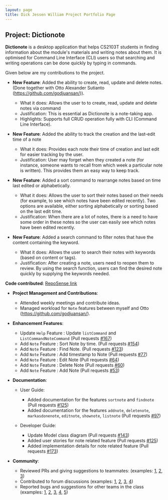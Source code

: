 ```yaml
---
layout: page
title: Dick Jessen William Project Portfolio Page
---
```


## Project: Dictionote


**Dictionote** is a desktop application that helps CS2103T students in finding information about the module's materials and writing notes about them. It is optimised for Command Line Interface (CLI) users so that searching and writing operations can be done quickly by typing in commands.

Given below are my contributions to the project.

* **New Feature**: Added the ability to create, read, update and delete notes. (Done together with Otto Alexander Sutianto (https://github.com/godjuansan/)).
  * What it does: Allows the user to to create, read, update and delete notes via command
  * Justification: This is essential as Dictionote is a note-taking app.
  * Highlights: Supports full CRUD operation fully with CLI (Command Line Interface).

* **New Feature**: Added the ability to track the creation and the last-edit time of a note
  * What it does: Provides each note their time of creation and last edit for easier tracking by the user.
  * Justification: User may forget when they created a note (for instance, someone wants to recall from which week a particular note is written). This provides them an easy way to keep track. 
  
* **New Feature**: Added a sort command to rearrange notes based on time last edited or alphabetically.
  * What it does: Allows the user to sort their notes based on their needs (for example, to see which notes have been edited recently). Two options are available, either sorting alphabetically or sorting based on the last edit time. 
  * Justification: When there are a lot of notes, there is a need to have some order in these notes so the user can easily see which notes have been edited recently.

* **New Feature**: Added a search command to filter notes that have the content containing the keyword.

  * What it does: Allows the user to search their notes with keywords (based on content or tags).
  * Justification: After creating a note, users need to reopen them to review. By using the search function, users can find the desired note quickly by supplying the keywords needed.


**Code contributed**: [RepoSense link](https://nus-cs2103-ay2021s2.github.io/tp-dashboard/?search=w13&sort=groupTitle&sortWithin=title&since=2021-02-19&timeframe=commit&mergegroup=&groupSelect=groupByRepos&breakdown=false&tabOpen=true&tabType=authorship&tabAuthor=jessen11&tabRepo=AY2021S2-CS2103T-W13-1%2Ftp%5Bmaster%5D&authorshipIsMergeGroup=false&authorshipFileTypes=docs~functional-code~test-code~other&authorshipIsBinaryFileTypeChecked=false)

* **Project Management and Contributions**:
  * Attended weekly meetings and contribute ideas.
  * Managed workload for `Note` features between myself and Otto (https://github.com/godjuansan/).

* **Enhancement Features**:
  * Update `Help` Feature : Update `listCommand` and `ListCommandNoteCommand`
    (Pull requests [\#167](https://github.com/AY2021S2-CS2103T-W13-1/tp/pull/167))
  * Add `Note` Feature : Sort Note by time.
    (Pull requests [\#154](https://github.com/AY2021S2-CS2103T-W13-1/tp/pull/154))
  * Add `Note` Feature : Find Note.
    (Pull requests [\#123](https://github.com/AY2021S2-CS2103T-W13-1/tp/pull/123))
  * Add `Note` Feature : Add timestamp to Note
    (Pull requests [\#77](https://github.com/AY2021S2-CS2103T-W13-1/tp/pull/77))
  * Add `Note` Feature : Edit Note (Pull requests [\#64](https://github.com/AY2021S2-CS2103T-W13-1/tp/pull/64))
  * Add `Note` Feature : Delete Note (Pull requests [\#60](https://github.com/AY2021S2-CS2103T-W13-1/tp/pull/60))
  * Add `Note` Feature : Add Note (Pull requests [\#53](https://github.com/AY2021S2-CS2103T-W13-1/tp/pull/53))
 
* **Documentation**:
  * User Guide:
    * Added documentation for the features `sortnote` and `findnote`
      (Pull requests [\#125](https://github.com/AY2021S2-CS2103T-W13-1/tp/pull/125))
    * Added documentation for the features `addnote`, `deletenote`, `markasdonenote`, `editnote`, `shownote`, `listnote` 
      (Pull requests [\#97](https://github.com/AY2021S2-CS2103T-W13-1/tp/pull/97))

  * Developer Guide:
    * Update Model class diagram
      (Pull requests [\#143](https://github.com/AY2021S2-CS2103T-W13-1/tp/pull/143))
    * Added user stories for note related feature
      (Pull requests [\#125](https://github.com/AY2021S2-CS2103T-W13-1/tp/pull/125))
    * Added implementation details for note related feature
      (Pull requests [\#173](https://github.com/AY2021S2-CS2103T-W13-1/tp/pull/173))


* **Community**:
  * Reviewed PRs and giving suggestions to teammates: (examples: [1](https://github.com/AY2021S2-CS2103T-T11-1/tp/issues/244), [2](https://github.com/AY2021S2-CS2103T-W13-1/tp/pull/250), [3](https://github.com/AY2021S2-CS2103T-W13-1/tp/pull/254))
  * Contributed to forum discussions (examples: [1](https://github.com/nus-cs2103-AY2021S2/forum/issues/298), [2](https://github.com/nus-cs2103-AY2021S2/forum/issues/266), [3](https://github.com/nus-cs2103-AY2021S2/forum/issues/294), [4](https://github.com/nus-cs2103-AY2021S2/forum/issues/295))
  * Reported bugs and suggestions for other teams in the class (examples: [1](https://github.com/AY2021S2-CS2103T-T11-1/tp/issues/235), [2](https://github.com/AY2021S2-CS2103T-T11-1/tp/issues/219), [3](https://github.com/AY2021S2-CS2103T-T11-1/tp/issues/214), [4](https://github.com/AY2021S2-CS2103T-T11-1/tp/issues/217), [5](https://github.com/AY2021S2-CS2103T-T11-1/tp/issues/218))
